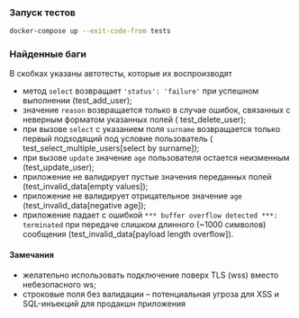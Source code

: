 ### Запуск тестов

```bash
docker-compose up --exit-code-from tests
```

### Найденные баги

В скобках указаны автотесты, которые их воспроизводят

* метод `select` возвращает `'status': 'failure'` при успешном выполнении (test_add_user);
* значение `reason` возвращается только в случае ошибок, связанных с неверным форматом указанных полей (
  test_delete_user);
* при вызове `select` с указанием поля `surname` возвращается только первый подходящий под условие пользователь (
  test_select_multiple_users[select by surname]);
* при вызове `update` значение `age` пользователя остается неизменным (test_update_user);
* приложение не валидирует пустые значения переданных полей (test_invalid_data[empty values]);
* приложение не валидирует отрицательное значение `age` (test_invalid_data[negative age]);
* приложение падает с ошибкой `*** buffer overflow detected ***: terminated` при передаче слишком длинного (~1000
  символов) сообщения (test_invalid_data[payload length overflow]).

#### Замечания

* желательно использовать подключение поверх TLS (wss) вместо небезопасного ws;
* строковые поля без валидации – потенциальная угроза для XSS и SQL-инъекций для продакшн приложения